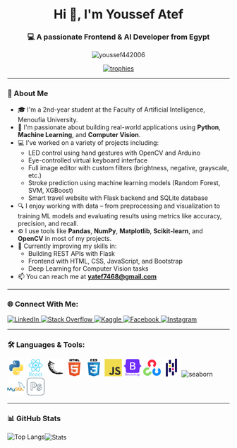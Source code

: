 <h1 align="center">Hi 👋, I'm Youssef Atef</h1>
<h3 align="center">💻 A passionate Frontend & AI Developer from Egypt</h3>

<p align="center">
  <img src="https://komarev.com/ghpvc/?username=youssef442006&label=Profile%20views&color=0e75b6&style=flat" alt="youssef442006" />
</p>

<p align="center">
  <a href="https://github.com/ryo-ma/github-profile-trophy">
    <img src="https://github-profile-trophy.vercel.app/?username=youssef442006&theme=algolia&no-frame=true&no-bg=true" alt="trophies" />
  </a>
</p>

---

### 🚀 About Me

- 🎓 I'm a 2nd-year student at the Faculty of Artificial Intelligence, Menoufia University.
- 🧠 I'm passionate about building real-world applications using **Python**, **Machine Learning**, and **Computer Vision**.
- 💻 I’ve worked on a variety of projects including:
  - LED control using hand gestures with OpenCV and Arduino
  - Eye-controlled virtual keyboard interface
  - Full image editor with custom filters (brightness, negative, grayscale, etc.)
  - Stroke prediction using machine learning models (Random Forest, SVM, XGBoost)
  - Smart travel website with Flask backend and SQLite database
- 🔍 I enjoy working with data – from preprocessing and visualization to training ML models and evaluating results using metrics like accuracy, precision, and recall.
- ⚙️ I use tools like **Pandas**, **NumPy**, **Matplotlib**, **Scikit-learn**, and **OpenCV** in most of my projects.
- 🌱 Currently improving my skills in:
  - Building REST APIs with Flask
  - Frontend with HTML, CSS, JavaScript, and Bootstrap
  - Deep Learning for Computer Vision tasks
- 📫 You can reach me at **yatef7468@gmail.com**


---

### 🌐 Connect With Me:

<p align="left">
  <a href="https://linkedin.com/in/youssef atef" target="_blank">
    <img src="https://raw.githubusercontent.com/rahuldkjain/github-profile-readme-generator/master/src/images/icons/Social/linked-in-alt.svg" alt="LinkedIn" height="30" width="40" />
  </a>
  <a href="https://stackoverflow.com/users/youssef atef" target="_blank">
    <img src="https://raw.githubusercontent.com/rahuldkjain/github-profile-readme-generator/master/src/images/icons/Social/stack-overflow.svg" alt="Stack Overflow" height="30" width="40" />
  </a>
  <a href="https://kaggle.com/youssefatef442006" target="_blank">
    <img src="https://raw.githubusercontent.com/rahuldkjain/github-profile-readme-generator/master/src/images/icons/Social/kaggle.svg" alt="Kaggle" height="30" width="40" />
  </a>
  <a href="https://fb.com/youssef atef" target="_blank">
    <img src="https://raw.githubusercontent.com/rahuldkjain/github-profile-readme-generator/master/src/images/icons/Social/facebook.svg" alt="Facebook" height="30" width="40" />
  </a>
  <a href="https://instagram.com/youssefatef35" target="_blank">
    <img src="https://raw.githubusercontent.com/rahuldkjain/github-profile-readme-generator/master/src/images/icons/Social/instagram.svg" alt="Instagram" height="30" width="40" />
  </a>
</p>

---

### 🛠️ Languages & Tools:

<p align="left">
  <img src="https://raw.githubusercontent.com/devicons/devicon/master/icons/python/python-original.svg" alt="python" width="40" height="40"/>
  <img src="https://raw.githubusercontent.com/devicons/devicon/master/icons/react/react-original-wordmark.svg" alt="react" width="40" height="40"/>
  <img src="https://raw.githubusercontent.com/devicons/devicon/master/icons/flask/flask-original.svg" alt="flask" width="40" height="40"/>
  <img src="https://raw.githubusercontent.com/devicons/devicon/master/icons/html5/html5-original-wordmark.svg" alt="html5" width="40" height="40"/>
  <img src="https://raw.githubusercontent.com/devicons/devicon/master/icons/css3/css3-original-wordmark.svg" alt="css3" width="40" height="40"/>
  <img src="https://raw.githubusercontent.com/devicons/devicon/master/icons/javascript/javascript-original.svg" alt="javascript" width="40" height="40"/>
  <img src="https://raw.githubusercontent.com/devicons/devicon/master/icons/bootstrap/bootstrap-plain-wordmark.svg" alt="bootstrap" width="40" height="40"/>
  <img src="https://raw.githubusercontent.com/devicons/devicon/master/icons/opencv/opencv-original.svg" alt="opencv" width="40" height="40"/>
  <img src="https://raw.githubusercontent.com/devicons/devicon/master/icons/pandas/pandas-original.svg" alt="pandas" width="40" height="40"/>
  <img src="https://seaborn.pydata.org/_images/logo-mark-lightbg.svg" alt="seaborn" width="40" height="40"/>
  <img src="https://raw.githubusercontent.com/devicons/devicon/master/icons/mysql/mysql-original-wordmark.svg" alt="mysql" width="40" height="40"/>
  <img src="https://raw.githubusercontent.com/devicons/devicon/master/icons/photoshop/photoshop-line.svg" alt="photoshop" width="40" height="40"/>
</p>

---

### 📊 GitHub Stats

<p>
  <img align="left" src="https://github-readme-stats.vercel.app/api/top-langs?username=youssef442006&show_icons=true&locale=en&layout=compact&theme=algolia" alt="Top Langs" />
</p>

<p>
  <img align="center" src="https://github-readme-stats.vercel.app/api?username=youssef442006&show_icons=true&locale=en&theme=algolia" alt="Stats" />
</p>
